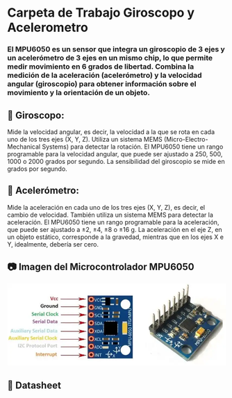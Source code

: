 # Carpeta de Trabajo Giroscopo y Acelerometro

### El MPU6050 es un sensor que integra un giroscopio de 3 ejes y un acelerómetro de 3 ejes en un mismo chip, lo que permite medir movimiento en 6 grados de libertad. Combina la medición de la aceleración (acelerómetro) y la velocidad angular (giroscopio) para obtener información sobre el movimiento y la orientación de un objeto. 

## 🧭 Giroscopo:
Mide la velocidad angular, es decir, la velocidad a la que se rota en cada uno de los tres ejes (X, Y, Z). Utiliza un sistema MEMS (Micro-Electro-Mechanical Systems) para detectar la rotación. El MPU6050 tiene un rango programable para la velocidad angular, que puede ser ajustado a 250, 500, 1000 o 2000 grados por segundo. La sensibilidad del giroscopio se mide en grados por segundo. 
## 🧭 Acelerómetro:
Mide la aceleración en cada uno de los tres ejes (X, Y, Z), es decir, el cambio de velocidad. También utiliza un sistema MEMS para detectar la aceleración. El MPU6050 tiene un rango programable para la aceleración, que puede ser ajustado a ±2, ±4, ±8 o ±16 g. La aceleración en el eje Z, en un objeto estático, corresponde a la gravedad, mientras que en los ejes X e Y, idealmente, debería ser cero. 

## 📷 Imagen del Microcontrolador MPU6050
![](mpu6050.jpg)

## 🔗 Datasheet
